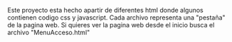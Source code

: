 Este proyecto esta hecho apartir de diferentes html donde algunos contienen codigo css y javascript.
Cada archivo representa una "pestaña" de la pagina web.
Si quieres ver la pagina web desde el inicio busca el archivo "MenuAcceso.html"
